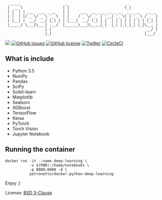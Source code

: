 ```
  _____                    _                           _
 |  __ \                  | |                         (_)
 | |  | | ___  ___ _ __   | |     ___  __ _ _ __ _ __  _ _ __   __ _
 | |  | |/ _ \/ _ \ '_ \  | |    / _ \/ _` | '__| '_ \| | '_ \ / _` |
 | |__| |  __/  __/ |_) | | |___|  __/ (_| | |  | | | | | | | | (_| |
 |_____/ \___|\___| .__/  |______\___|\__,_|_|  |_| |_|_|_| |_|\__, |
                  | |                                           __/ |
                  |_|                                          |___/
```

[![](https://images.microbadger.com/badges/image/petronetto/docker-python-deep-learning.svg)](https://microbadger.com/images/petronetto/docker-python-deep-learning "Get your own image badge on microbadger.com")
[![GitHub issues](https://img.shields.io/github/issues/petronetto/docker-python-deep-learning.svg)](https://github.com/petronetto/docker-python-deep-learning/issues)
[![GitHub license](https://img.shields.io/github/license/petronetto/docker-python-deep-learning.svg)](https://raw.githubusercontent.com/petronetto/docker-python-deep-learning/master/LICENSE)
[![Twitter](https://img.shields.io/twitter/url/https/github.com/petronetto/docker-python-deep-learning.svg?style=social)](https://twitter.com/intent/tweet?text=Wow:&url=https%3A%2F%2Fgithub.com%2Fpetronetto%2Fdocker-python-deep-learning)
[![CircleCI](https://circleci.com/gh/petronetto/docker-python-deep-learning/tree/master.svg?style=svg)](https://circleci.com/gh/petronetto/docker-python-deep-learning/tree/master)

## What is include
- Python 3.5
- NumPy
- Pandas
- SciPy
- Scikit-learn
- Matplotlib
- Seaborn
- XGBoost
- TensorFlow
- Keras
- PyTorch
- Torch Vision
- Jupyter Notebook

## Running the container

```
docker run -it --name deep-learning \
           -v $(PWD):/home/notebooks \
           -p 8888:8888 -d \
           petronetto/docker-python-deep-learning
```


Enjoy :)

License: [BSD 3-Clause](LICENSE)